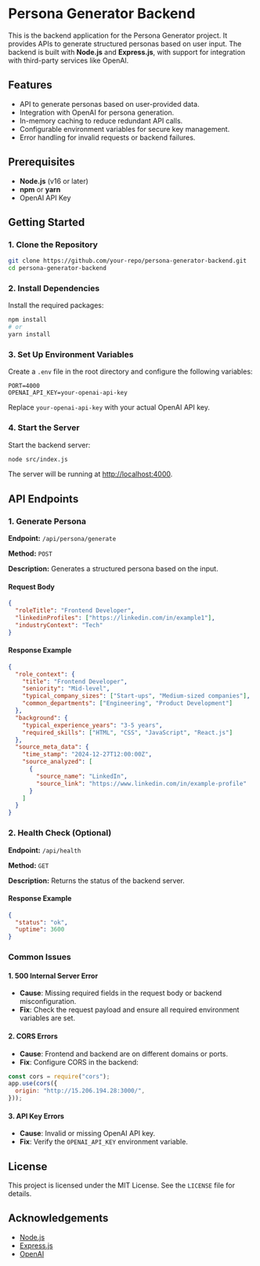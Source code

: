 # Persona Generator Backend

This is the backend application for the Persona Generator project. It provides APIs to generate structured personas based on user input. The backend is built with **Node.js** and **Express.js**, with support for integration with third-party services like OpenAI.

## Features

- API to generate personas based on user-provided data.
- Integration with OpenAI for persona generation.
- In-memory caching to reduce redundant API calls.
- Configurable environment variables for secure key management.
- Error handling for invalid requests or backend failures.

## Prerequisites

- **Node.js** (v16 or later)
- **npm** or **yarn**
- OpenAI API Key

## Getting Started

### 1. Clone the Repository

```bash
git clone https://github.com/your-repo/persona-generator-backend.git
cd persona-generator-backend
```

### 2. Install Dependencies

Install the required packages:

```bash
npm install
# or
yarn install
```

### 3. Set Up Environment Variables

Create a `.env` file in the root directory and configure the following variables:

```
PORT=4000
OPENAI_API_KEY=your-openai-api-key
```

Replace `your-openai-api-key` with your actual OpenAI API key.

### 4. Start the Server

Start the backend server:

```bash
node src/index.js
```

The server will be running at [http://localhost:4000](http://localhost:4000).

## API Endpoints

### 1. Generate Persona

**Endpoint:** `/api/persona/generate`

**Method:** `POST`

**Description:** Generates a structured persona based on the input.

#### Request Body

```json
{
  "roleTitle": "Frontend Developer",
  "linkedinProfiles": ["https://linkedin.com/in/example1"],
  "industryContext": "Tech"
}
```

#### Response Example

```json
{
  "role_context": {
    "title": "Frontend Developer",
    "seniority": "Mid-level",
    "typical_company_sizes": ["Start-ups", "Medium-sized companies"],
    "common_departments": ["Engineering", "Product Development"]
  },
  "background": {
    "typical_experience_years": "3-5 years",
    "required_skills": ["HTML", "CSS", "JavaScript", "React.js"]
  },
  "source_meta_data": {
    "time_stamp": "2024-12-27T12:00:00Z",
    "source_analyzed": [
      {
        "source_name": "LinkedIn",
        "source_link": "https://www.linkedin.com/in/example-profile"
      }
    ]
  }
}
```

### 2. Health Check (Optional)

**Endpoint:** `/api/health`

**Method:** `GET`

**Description:** Returns the status of the backend server.

#### Response Example

```json
{
  "status": "ok",
  "uptime": 3600
}
```

### Common Issues

#### 1. 500 Internal Server Error
- **Cause**: Missing required fields in the request body or backend misconfiguration.
- **Fix**: Check the request payload and ensure all required environment variables are set.

#### 2. CORS Errors
- **Cause**: Frontend and backend are on different domains or ports.
- **Fix**: Configure CORS in the backend:

```javascript
const cors = require("cors");
app.use(cors({
  origin: "http://15.206.194.28:3000/",
}));
```

#### 3. API Key Errors
- **Cause**: Invalid or missing OpenAI API key.
- **Fix**: Verify the `OPENAI_API_KEY` environment variable.

## License

This project is licensed under the MIT License. See the `LICENSE` file for details.

## Acknowledgements

- [Node.js](https://nodejs.org/)
- [Express.js](https://expressjs.com/)
- [OpenAI](https://openai.com/)


